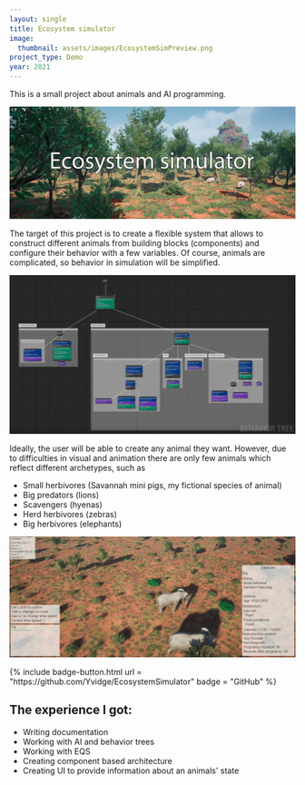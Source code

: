 ```yaml
---
layout: single
title: Ecosystem simulator
image:
  thumbnail: assets/images/EcosystemSimPreview.png
project_type: Demo
year: 2021
---
```

This is a small project about animals and AI programming.

![EcosystemSim](/assets/images/EcosystemSim.png)

The target of this project is to create a flexible system that allows to construct different animals from building blocks (components) and configure their behavior with a few variables. Of course, animals are complicated, so behavior in simulation will be simplified.  

![EcosystemSim](/assets/images/EcoSim02.png)

Ideally, the user will be able to create any animal they want. However, due to difficulties in visual and animation there are only few animals which reflect different archetypes, such as
- Small herbivores (Savannah mini pigs, my fictional species of animal)
- Big predators (lions)
- Scavengers (hyenas)
- Herd herbivores (zebras)
- Big herbivores (elephants)

![EcosystemSim](/assets/images/EcoSim03.png)

<div class = "badge-box">
  {% include badge-button.html url = "https://github.com/Yvidge/EcosystemSimulator" badge = "GitHub" %}
</div>

## The experience I got:
- Writing documentation
- Working with AI and behavior trees
- Working with EQS
- Creating component based architecture
- Creating UI to provide information about an animals' state